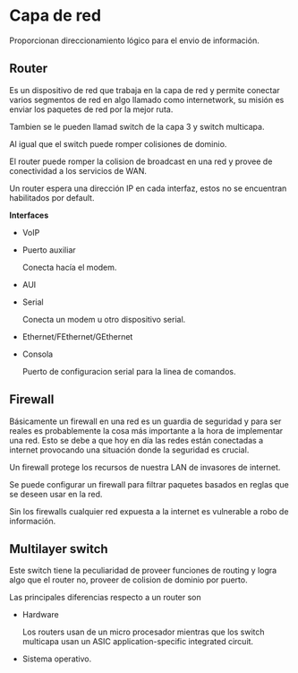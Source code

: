 # Capa de red

Proporcionan direccionamiento lógico para el envio de información.

## Router

Es un dispositivo de red que trabaja en la capa de red y permite conectar varios segmentos de red en algo llamado como internetwork, su misión es enviar los paquetes de red por la mejor ruta.

Tambien se le pueden llamad switch de la capa 3 y switch multicapa.

Al igual que el switch puede romper colisiones de dominio.

El router puede romper la colision de broadcast en una red y provee de conectividad a los servicios de WAN.

Un router espera una dirección IP en cada interfaz, estos no se encuentran habilitados por default.

**Interfaces**

- VoIP

- Puerto auxiliar

  Conecta hacía el modem.

- AUI

- Serial

  Conecta un modem u otro dispositivo serial.

- Ethernet/FEthernet/GEthernet

- Consola

  Puerto de configuracion serial para la linea de comandos.



## Firewall

Básicamente un firewall en una red es un guardia de seguridad y para ser reales es probablemente la cosa más importante a la hora de implementar una red. Esto se debe a que hoy en día las redes están conectadas a internet provocando una situación donde la seguridad es crucial.

Un firewall protege los recursos de nuestra LAN de invasores de internet.

Se puede configurar un firewall para filtrar paquetes basados en reglas que se deseen usar en la red.

Sin los firewalls cualquier red expuesta a la internet es vulnerable a robo de información.





## Multilayer switch

Este switch tiene la peculiaridad de proveer funciones de routing y logra algo que el router no, proveer de colision de dominio por puerto.

Las principales diferencias respecto a un router son

- Hardware

  Los routers usan de un micro procesador mientras que los switch multicapa usan un ASIC application-specific integrated circuit.

- Sistema operativo.
